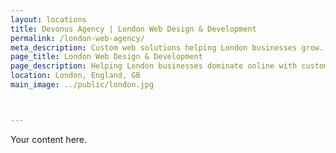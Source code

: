 ```yaml
---
layout: locations
title: Devonus Agency | London Web Design & Development
permalink: /london-web-agency/
meta_description: Custom web solutions helping London businesses grow.
page_title: London Web Design & Development
page_description: Helping London businesses dominate online with custom websites.
location: London, England, GB
main_image: ../public/london.jpg



---
```


Your content here.


